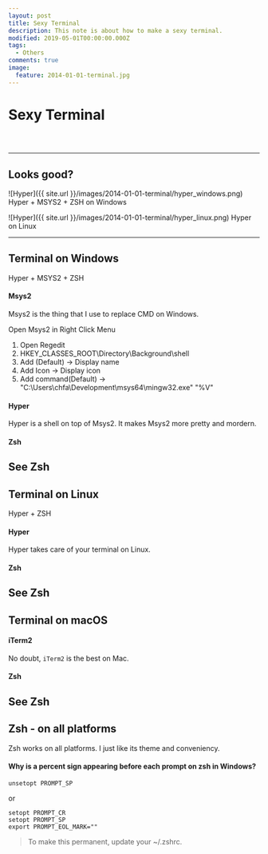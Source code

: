 ```yaml
---
layout: post
title: Sexy Terminal
description: This note is about how to make a sexy terminal.
modified: 2019-05-01T00:00:00.000Z
tags:
  - Others
comments: true
image:
  feature: 2014-01-01-terminal.jpg
---
```

# Sexy Terminal

<div class="social-share" data-initialized="true">
    <a href="#" class="social-share-icon icon-weibo"></a>
    <a href="#" class="social-share-icon icon-qq"></a>
    <a href="#" class="social-share-icon icon-wechat"></a>
</div>
<link rel="stylesheet" href="https://resource.chun.no/sharejs/css/share.min.css">
<script src="https://resource.chun.no/sharejs/js/social-share.min.js"></script>

### &nbsp;

---

## Looks good?

![Hyper]({{ site.url }}/images/2014-01-01-terminal/hyper_windows.png)
Hyper + MSYS2 + ZSH on Windows

![Hyper]({{ site.url }}/images/2014-01-01-terminal/hyper_linux.png)
Hyper on Linux

---

## Terminal on Windows

Hyper + MSYS2 + ZSH

#### Msys2

Msys2 is the thing that I use to replace CMD on Windows.

Open Msys2 in Right Click Menu
  1. Open Regedit
  2. HKEY_CLASSES_ROOT\Directory\Background\shell
  3. Add (Default) -> Display name
  4. Add Icon -> Display icon
  5. Add command\(Default) -> "C:\Users\chfa\Development\msys64\mingw32.exe" "%V"

#### Hyper

Hyper is a shell on top of Msys2.
It makes Msys2 more pretty and mordern.

#### Zsh

<a herf="#zsh---on-all-platforms">See Zsh</a>
---

## Terminal on Linux

Hyper + ZSH

#### Hyper

Hyper takes care of your terminal on Linux.

#### Zsh

<a herf="#zsh---on-all-platforms">See Zsh</a>
---

## Terminal on macOS

#### iTerm2

No doubt, `iTerm2` is the best on Mac.

#### Zsh

<a herf="#zsh---on-all-platforms">See Zsh</a>
---

## Zsh - on all platforms

Zsh works on all platforms. I just like its theme and conveniency.

#### Why is a percent sign appearing before each prompt on zsh in Windows?

```
unsetopt PROMPT_SP
```

or

```
setopt PROMPT_CR
setopt PROMPT_SP
export PROMPT_EOL_MARK=""
```

> To make this permanent, update your ~/.zshrc.
